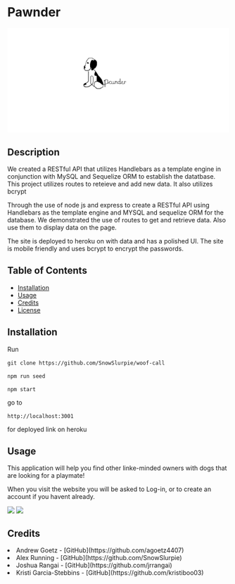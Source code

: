 # Pawnder

<img src="images/pawnder.png">

## Description

We created a RESTful API that utilizes Handlebars as a template engine in conjunction with MySQL and Sequelize ORM to establish the datatbase. This project utilizes routes to reteieve and add new data. It also utilizes bcrypt

Through the use of node js and express to create a RESTful API using Handlebars as the template engine and MYSQL and sequelize ORM for the database. We demonstrated the use of routes to get and retrieve data. Also use them to display data on the page.

The site is deployed to heroku on with data and has a polished UI. The site is mobile friendly and uses bcrypt to encrypt the passwords.

## Table of Contents

- [Installation](#installation)
- [Usage](#usage)
- [Credits](#credits)
- [License](#license)

## Installation

Run

```text
git clone https://github.com/SnowSlurpie/woof-call
```

```text
npm run seed
```

```text
npm start
```

go to

```text
http://localhost:3001
```

for deployed link on heroku

<!-- ```text
//heroku link here
``` -->

## Usage

This application will help you find other linke-minded owners with dogs that are looking for a playmate!

When you visit the website you will be asked to Log-in, or to create an account if you havent already.

<img src= "./public/images/main.png">
<img src= "./public/images/pawnder_dashboard.jpg">

## Credits

<li> Andrew Goetz - [GitHub](https://github.com/agoetz4407)
<li> Alex Running - [GitHub](https://github.com/SnowSlurpie)
<li> Joshua Rangai - [GitHub](https://github.com/jrrangai)
<li> Kristi Garcia-Stebbins - [GitHub](https://github.com/kristiboo03)
